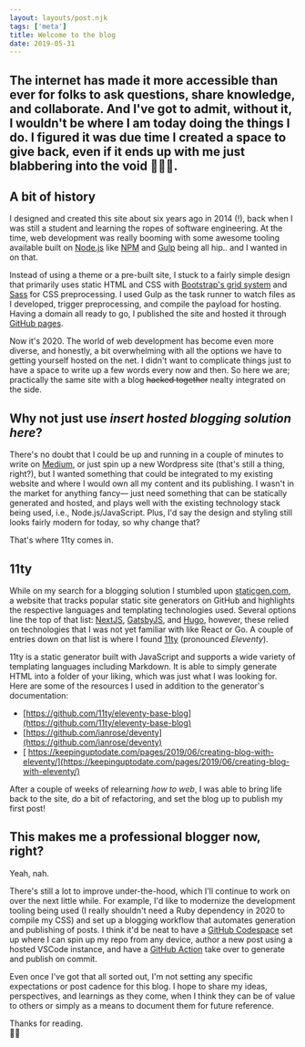 ```yaml
---
layout: layouts/post.njk
tags: ['meta']
title: Welcome to the blog
date: 2019-05-31
---
```

The internet has made it more accessible than ever for folks to ask questions, share knowledge, and collaborate. And I've got to admit, without it, I wouldn't be where I am today doing the things I do. I figured it was due time I created a space to give back, even if it ends up with me just blabbering into the void 🤷🏼‍♂️.
---

## A bit of history
I designed and created this site about six years ago in 2014 (!), back when I was still a student and learning the ropes of software engineering. At the time, web development was really booming with some awesome tooling available built on [Node.js](https://nodejs.org/) like [NPM](https://www.npmjs.com/) and [Gulp](https://gulpjs.com/) being all hip.. and I wanted in on that. 

Instead of using a theme or a pre-built site, I stuck to a fairly simple design that primarily uses static HTML and CSS with [Bootstrap's grid system](https://getbootstrap.com/docs/4.5/layout/grid/) and [Sass](https://sass-lang.com/) for CSS preprocessing. I used Gulp as the task runner to watch files as I developed, trigger preprocessing, and compile the payload for hosting. Having a domain all ready to go, I published the site and hosted it through [GitHub pages](https://pages.github.com/).

Now it's 2020. The world of web development has become even more diverse, and honestly, a bit overwhelming with all the options we have to getting yourself hosted on the net. I didn't want to complicate things just to have a space to write up a few words every now and then. So here we are; practically the same site with a blog ~~hacked together~~ nealty integrated on the side.


## Why not just use *insert hosted blogging solution here*?

There's no doubt that I could be up and running in a couple of minutes to write on [Medium](https://medium.com/), or just spin up a new Wordpress site (that's still a thing, right?), but I wanted something that could be integrated to my existing website and where I would own all my content and its publishing. I wasn't in the market for anything fancy— just need something that can be statically generated and hosted, and plays well with the existing technology stack being used, i.e., Node.js/JavaScript. Plus, I'd say the design and styling still looks fairly modern for today, so why change that?

That's where 11ty comes in.


## 11ty

While on my search for a blogging solution I stumbled upon [staticgen.com](https://www.staticgen.com/), a website that tracks popular static site generators on GitHub and highlights the respective languages and templating technologies used. Several options line the top of that list: [NextJS](https://nextjs.org/), [GatsbyJS](https://www.gatsbyjs.org/), and [Hugo](https://gohugo.io/), however, these relied on technologies that I was not yet familiar with like React or Go. A couple of entries down on that list is where I found [11ty](https://www.11ty.dev/) (pronounced *Eleventy*).

11ty is a static generator built with JavaScript and supports a wide variety of templating languages including Markdown. It is able to simply generate HTML into a folder of your liking, which was just what I was looking for. Here are some of the resources I used in addition to the generator's documentation: 

* [https://github.com/11ty/eleventy-base-blog](https://github.com/11ty/eleventy-base-blog)
* [https://github.com/ianrose/deventy](https://github.com/ianrose/deventy)
* [ https://keepinguptodate.com/pages/2019/06/creating-blog-with-eleventy/](https://keepinguptodate.com/pages/2019/06/creating-blog-with-eleventy/)

After a couple of weeks of relearning *how to web*, I was able to bring life back to the site, do a bit of refactoring, and set the blog up to publish my first post! 


## This makes me a professional blogger now, right? 

Yeah, nah. 

There's still a lot to improve under-the-hood, which I'll continue to work on over the next little while. For example, I'd like to modernize the development tooling being used (I really shouldn't need a Ruby dependency in 2020 to compile my CSS) and set up a blogging workflow that automates generation and publishing of posts. I think it'd be neat to have a [GitHub Codespace](https://github.com/features/codespaces/) set up where I can spin up my repo from any device, author a new post using a hosted VSCode instance, and have a [GitHub Action](https://github.com/features/actions) take over to generate and publish on commit. 

Even once I've got that all sorted out, I'm not setting any specific expectations or post cadence for this blog. I hope to share my ideas, perspectives, and learnings as they come, when I think they can be of value to others or simply as a means to document them for future reference.

Thanks for reading. <br>✌🏼